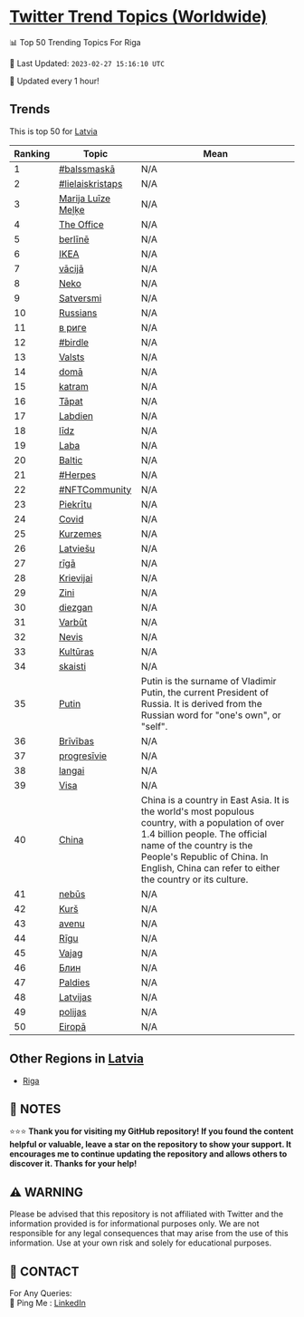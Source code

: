 [Twitter Trend Topics (Worldwide)](https://github.com/ErcinDedeoglu/Twitter-Trend-Topics)
==========


📊 Top 50 Trending Topics For Riga

📆 Last Updated: `2023-02-27 15:16:10 UTC`

🔧 Updated every 1 hour!


## Trends

This is top 50 for [Latvia](</Latvia>)

| Ranking | Topic | Mean |
| ------- | ------------ | ------------ |
| 1 | [#balssmaskā](http://twitter.com/search?q=%23balssmask%c4%81) | N/A |
| 2 | [#lielaiskristaps](http://twitter.com/search?q=%23lielaiskristaps) | N/A |
| 3 | [Marija Luīze Meļķe](http://twitter.com/search?q=Marija+Lu%c4%abze+Me%c4%bc%c4%b7e) | N/A |
| 4 | [The Office](http://twitter.com/search?q=The+Office) | N/A |
| 5 | [berlīnē](http://twitter.com/search?q=berl%c4%abn%c4%93) | N/A |
| 6 | [IKEA](http://twitter.com/search?q=IKEA) | N/A |
| 7 | [vācijā](http://twitter.com/search?q=v%c4%81cij%c4%81) | N/A |
| 8 | [Neko](http://twitter.com/search?q=Neko) | N/A |
| 9 | [Satversmi](http://twitter.com/search?q=Satversmi) | N/A |
| 10 | [Russians](http://twitter.com/search?q=Russians) | N/A |
| 11 | [в риге](http://twitter.com/search?q=%d0%b2+%d1%80%d0%b8%d0%b3%d0%b5) | N/A |
| 12 | [#birdle](http://twitter.com/search?q=%23birdle) | N/A |
| 13 | [Valsts](http://twitter.com/search?q=Valsts) | N/A |
| 14 | [domā](http://twitter.com/search?q=dom%c4%81) | N/A |
| 15 | [katram](http://twitter.com/search?q=katram) | N/A |
| 16 | [Tāpat](http://twitter.com/search?q=T%c4%81pat) | N/A |
| 17 | [Labdien](http://twitter.com/search?q=Labdien) | N/A |
| 18 | [līdz](http://twitter.com/search?q=l%c4%abdz) | N/A |
| 19 | [Laba](http://twitter.com/search?q=Laba) | N/A |
| 20 | [Baltic](http://twitter.com/search?q=Baltic) | N/A |
| 21 | [#Herpes](http://twitter.com/search?q=%23Herpes) | N/A |
| 22 | [#NFTCommunity](http://twitter.com/search?q=%23NFTCommunity) | N/A |
| 23 | [Piekrītu](http://twitter.com/search?q=Piekr%c4%abtu) | N/A |
| 24 | [Covid](http://twitter.com/search?q=Covid) | N/A |
| 25 | [Kurzemes](http://twitter.com/search?q=Kurzemes) | N/A |
| 26 | [Latviešu](http://twitter.com/search?q=Latvie%c5%a1u) | N/A |
| 27 | [rīgā](http://twitter.com/search?q=r%c4%abg%c4%81) | N/A |
| 28 | [Krievijai](http://twitter.com/search?q=Krievijai) | N/A |
| 29 | [Zini](http://twitter.com/search?q=Zini) | N/A |
| 30 | [diezgan](http://twitter.com/search?q=diezgan) | N/A |
| 31 | [Varbūt](http://twitter.com/search?q=Varb%c5%abt) | N/A |
| 32 | [Nevis](http://twitter.com/search?q=Nevis) | N/A |
| 33 | [Kultūras](http://twitter.com/search?q=Kult%c5%abras) | N/A |
| 34 | [skaisti](http://twitter.com/search?q=skaisti) | N/A |
| 35 | [Putin](http://twitter.com/search?q=Putin) | Putin is the surname of Vladimir Putin, the current President of Russia. It is derived from the Russian word for "one's own", or "self". |
| 36 | [Brīvības](http://twitter.com/search?q=Br%c4%abv%c4%abbas) | N/A |
| 37 | [progresīvie](http://twitter.com/search?q=progres%c4%abvie) | N/A |
| 38 | [langai](http://twitter.com/search?q=langai) | N/A |
| 39 | [Visa](http://twitter.com/search?q=Visa) | N/A |
| 40 | [China](http://twitter.com/search?q=China) | China is a country in East Asia. It is the world's most populous country, with a population of over 1.4 billion people. The official name of the country is the People's Republic of China. In English, China can refer to either the country or its culture. |
| 41 | [nebūs](http://twitter.com/search?q=neb%c5%abs) | N/A |
| 42 | [Kurš](http://twitter.com/search?q=Kur%c5%a1) | N/A |
| 43 | [avenu](http://twitter.com/search?q=avenu) | N/A |
| 44 | [Rīgu](http://twitter.com/search?q=R%c4%abgu) | N/A |
| 45 | [Vajag](http://twitter.com/search?q=Vajag) | N/A |
| 46 | [Блин](http://twitter.com/search?q=%d0%91%d0%bb%d0%b8%d0%bd) | N/A |
| 47 | [Paldies](http://twitter.com/search?q=Paldies) | N/A |
| 48 | [Latvijas](http://twitter.com/search?q=Latvijas) | N/A |
| 49 | [polijas](http://twitter.com/search?q=polijas) | N/A |
| 50 | [Eiropā](http://twitter.com/search?q=Eirop%c4%81) | N/A |



## Other Regions in [Latvia](</Latvia>)

* [Riga](</Latvia/Riga.md>)



## 📝 NOTES

⭐⭐⭐ **Thank you for visiting my GitHub repository! If you found the content helpful or valuable, leave a star on the repository to show your support. It encourages me to continue updating the repository and allows others to discover it. Thanks for your help!**


## ⚠️ WARNING

Please be advised that this repository is not affiliated with Twitter and the information provided is for informational purposes only. We are not responsible for any legal consequences that may arise from the use of this information. Use at your own risk and solely for educational purposes.


## 📨 CONTACT

 For Any Queries:  
            🏓 Ping Me : [LinkedIn](https://www.linkedin.com/in/ercindedeoglu/)
